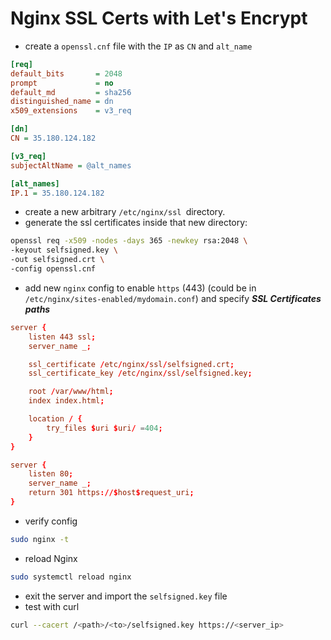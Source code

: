 # Nginx SSL Certs with Let's Encrypt
- create a `openssl.cnf` file with the `IP` as `CN` and `alt_name`
```ini
[req]
default_bits       = 2048
prompt             = no
default_md         = sha256
distinguished_name = dn
x509_extensions    = v3_req

[dn]
CN = 35.180.124.182

[v3_req]
subjectAltName = @alt_names

[alt_names]
IP.1 = 35.180.124.182
```
- create a new arbitrary `/etc/nginx/ssl `directory.
- generate the ssl certificates inside that new directory:
```sh
openssl req -x509 -nodes -days 365 -newkey rsa:2048 \
-keyout selfsigned.key \
-out selfsigned.crt \
-config openssl.cnf
```
- add new `nginx` config to enable `https` (443) (could be in `/etc/nginx/sites-enabled/mydomain.conf`) and specify ***SSL Certificates paths***
```conf
server {
    listen 443 ssl;
    server_name _;

    ssl_certificate /etc/nginx/ssl/selfsigned.crt;
    ssl_certificate_key /etc/nginx/ssl/selfsigned.key;

    root /var/www/html;
    index index.html;

    location / {
        try_files $uri $uri/ =404;
    }
}

server {
    listen 80;
    server_name _;
    return 301 https://$host$request_uri;
}
```
- verify config
```sh
sudo nginx -t
```
- reload Nginx
```sh
sudo systemctl reload nginx
```
- exit the  server and import the `selfsigned.key` file
- test with curl
```sh
curl --cacert /<path>/<to>/selfsigned.key https://<server_ip>
```
